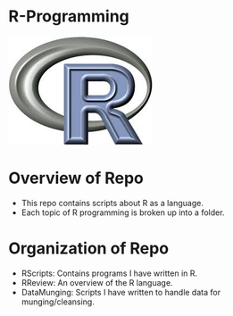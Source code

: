 # R-Programming

![R](R.jpeg)

# Overview of Repo
  - This repo contains scripts about R as a language. 
  - Each topic of R programming is broken up into a folder.
  
# Organization of Repo

  - RScripts: Contains programs I have written in R.
  - RReview: An overview of the R language.
  - DataMunging: Scripts I have written to handle data for munging/cleansing.

